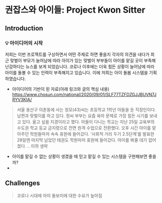 # 권잡스와 아이들: Project Kwon Sitter

## Introduction

### 💡 아이디어의 시작

저희는 이번 프로젝트를 구상하면서 어떤 주제로 하면 좋을지 각자의 의견을 내다가 최근 맞벌이 부모가 늘어남에 따라 아이가 있는 맞벌이 부부들이 아이를 맡길 곳이 부족해 난감하다는 뉴스를 보게 되었습니다. 코로나 이후에는 더욱 힘든 상황이 늘어남에 따라 아이를 돌볼 수 있는 인력이 부족해지고 있습니다. 이에 저희는 아이 돌봄 시스템을 기획하였습니다.

-   아이디어의 기반이 된 자료(아래 링크와 글의 핵심 내용)
https://www.chosun.com/national/2020/09/01/SLF77TZFDZGJJBUVN7JRYV3KIA/
> 서울 용산구 이촌동에 사는 정모(43)씨는 초등학교 1학년 아들을 둔 직장인이다. 남편과 맞벌이를 하고 있다. 정씨 부부는 요즘 육아 문제로 가장 힘든 시기를 보내고 있다. 울고 싶을 지경이라고 했다. 아들이 다니는 학교는 지난 25일 교육부의 수도권 학교 등교 금지령으로 전면 원격 수업으로 전환했다. 오후 시간 아이를 맡아주던 학원들마저 속속 휴원에 들어갔다. ‘사회적 거리 두기 2.5단계’를 발표한 28일엔 마지막 남았던 태권도 학원마저 휴원에 들어갔다. 아이를 봐줄 데가 없어졌다. .. 이하 생략

-  아이를 맡길 수 없는 상황이 생겼을 때 믿고 맡길 수 있는 시스템을 구현해보면 좋을까?
- 
## Challenges

> 코로나 시대에 아이 돌보미에 대한 수요가 높아짐

> 
<!--stackedit_data:
eyJoaXN0b3J5IjpbNDE5MzAxMTU2LC0xNTczMTEzNTIyXX0=
-->